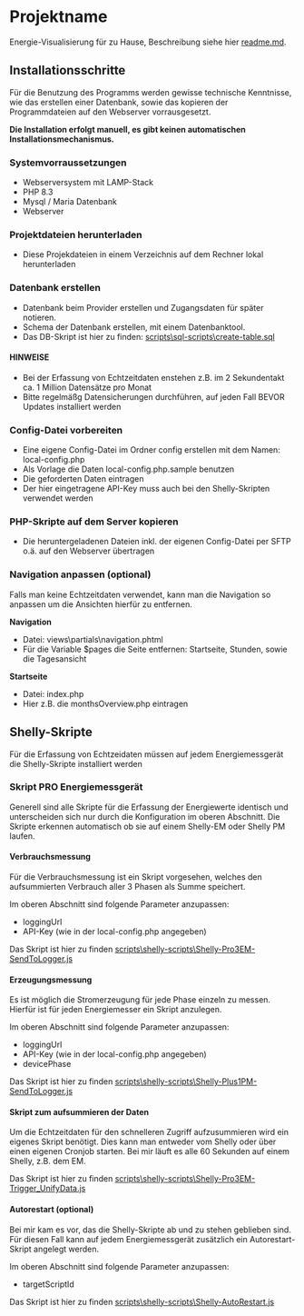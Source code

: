 # Projektname
Energie-Visualisierung für zu Hause, Beschreibung siehe hier [readme.md](./readme.md).

## Installationsschritte

Für die Benutzung des Programms werden gewisse technische Kenntnisse, wie das erstellen einer Datenbank, sowie das kopieren der Programmdateien auf den Webserver vorrausgesetzt. 

**Die Installation erfolgt manuell, es gibt keinen automatischen Installationsmechanismus.**

### Systemvorraussetzungen

- Webserversystem mit LAMP-Stack
- PHP 8.3
- Mysql / Maria Datenbank
- Webserver 

### Projektdateien herunterladen

- Diese Projekdateien in einem Verzeichnis auf dem Rechner lokal herunterladen

### Datenbank erstellen

- Datenbank beim Provider erstellen und Zugangsdaten für später notieren. 
- Schema der Datenbank erstellen, mit einem Datenbanktool.
- Das DB-Skript ist hier zu finden: [scripts\sql-scripts\create-table.sql](scripts\sql-scripts\create-table.sql)

#### HINWEISE
- Bei der Erfassung von Echtzeitdaten enstehen z.B. im 2 Sekundentakt ca. 1 Million Datensätze pro Monat
- Bitte regelmäßg Datensicherungen durchführen, auf jeden Fall BEVOR Updates installiert werden

### Config-Datei vorbereiten

- Eine eigene Config-Datei im Ordner config erstellen mit dem Namen: local-config.php
- Als Vorlage die Daten local-config.php.sample benutzen
- Die geforderten Daten eintragen
- Der hier eingetragene API-Key muss auch bei den Shelly-Skripten verwendet werden

### PHP-Skripte auf dem Server kopieren

- Die heruntergeladenen Dateien inkl. der eigenen Config-Datei per SFTP o.ä. auf den Webserver übertragen

### Navigation anpassen (optional)

Falls man keine Echtzeitdaten verwendet, kann man die Navigation so anpassen um die Ansichten hierfür zu entfernen.

**Navigation**
- Datei: views\partials\navigation.phtml
- Für die Variable $pages die Seite entfernen: Startseite, Stunden, sowie die Tagesansicht

**Startseite**
- Datei: index.php
- Hier z.B. die monthsOverview.php eintragen


## Shelly-Skripte

Für die Erfassung von Echtzeidaten müssen auf jedem Energiemessgerät die Shelly-Skripte installiert werden

### Skript PRO Energiemessgerät

Generell sind alle Skripte für die Erfassung der Energiewerte identisch und unterscheiden sich nur durch die Konfiguration im oberen Abschnitt. Die Skripte erkennen automatisch ob sie auf einem Shelly-EM oder Shelly PM laufen.

#### Verbrauchsmessung

Für die Verbrauchsmessung ist ein Skript vorgesehen, welches den aufsummierten Verbrauch aller 3 Phasen als Summe speichert. 

Im oberen Abschnitt sind folgende Parameter anzupassen:
- loggingUrl
- API-Key (wie in der local-config.php angegeben)

Das Skript ist hier zu finden [scripts\shelly-scripts\Shelly-Pro3EM-SendToLogger.js](scripts\shelly-scripts\Shelly-Pro3EM-SendToLogger.js)

#### Erzeugungsmessung

Es ist möglich die Stromerzeugung für jede Phase einzeln zu messen. Hierfür ist für jeden Energiemesser ein Skript anzulegen.

Im oberen Abschnitt sind folgende Parameter anzupassen:
- loggingUrl
- API-Key (wie in der local-config.php angegeben)
- devicePhase

Das Skript ist hier zu finden [scripts\shelly-scripts\Shelly-Plus1PM-SendToLogger.js](scripts\shelly-scripts\Shelly-Plus1PM-SendToLogger.js)

#### Skript zum aufsummieren der Daten

Um die Echtzeitdaten für den schnelleren Zugriff aufzusummieren wird ein eigenes Skript benötigt. Dies kann man entweder vom Shelly oder über einen eigenen Cronjob starten. 
Bei mir läuft es alle 60 Sekunden auf einem Shelly, z.B. dem EM.

Das Skript ist hier zu finden [scripts\shelly-scripts\Shelly-Pro3EM-Trigger_UnifyData.js](scripts\shelly-scripts\Shelly-Pro3EM-Trigger_UnifyData.js)

#### Autorestart (optional)

Bei mir kam es vor, das die Shelly-Skripte ab und zu stehen geblieben sind. Für diesen Fall kann auf jedem Energiemessgerät zusätzlich ein Autorestart-Skript angelegt werden.

Im oberen Abschnitt sind folgende Parameter anzupassen:
- targetScriptId

Das Skript ist hier zu finden [scripts\shelly-scripts\Shelly-AutoRestart.js](scripts\shelly-scripts\Shelly-AutoRestart.js)
